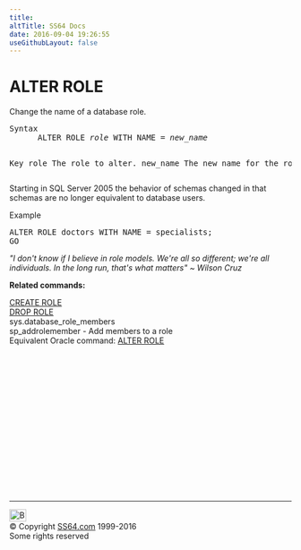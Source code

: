 ```yaml
---
title:
altTitle: SS64 Docs
date: 2016-09-04 19:26:55
useGithubLayout: false
---
```

<!-- #BeginLibraryItem "/Library/head_sql.lbi" --><!-- #EndLibraryItem --><h1>ALTER ROLE</h1>
<p>Change the name of a database role.</p>
<pre>Syntax
      ALTER ROLE <i>role</i> WITH NAME = <i>new_name</i>

Key
   role       The role to alter.
   new_name   The new name for the role.
</pre>
<p>   Starting in SQL Server 2005 the behavior of schemas changed in that schemas are no longer equivalent to database users.</p>
<p>Example</p>
<pre>ALTER ROLE doctors WITH NAME = specialists;
GO</pre>
<p class="quote"><i>"I don't know if I believe in role models. We're all so different; we're all individuals. In the long run, that's what matters" ~ Wilson Cruz</i></p>
<p><b>Related commands:</b></p>
<p>  <a href="role_c.html">CREATE ROLE</a><br>
  <a href="role_d.html">DROP ROLE</a>  <br>
  sys.database_role_members  <br>
  sp_addrolemember  - Add members to a role<br>
Equivalent Oracle command:  <a href="../ora/role_a.html">ALTER ROLE</a></p><!-- #BeginLibraryItem "/Library/foot_sql.lbi" --><p>
<!-- ss64-sql -->
<ins class="adsbygoogle" style="display:inline-block;width:300px;height:250px" data-ad-client="ca-pub-6140977852749469" data-ad-slot="6953563613"></ins>
<script>
(adsbygoogle = window.adsbygoogle || []).push({});
</script></p>
<hr>
<div id="bl" class="footer"><a href="role_a.html#"><img src="../images/top.png" width="30" height="22" alt="Back to the Top"></a></div>
<div id="br" class="footer, tagline">© Copyright <a href="../index.html">SS64.com</a> 1999-2016<br>
Some rights reserved</div><!-- #EndLibraryItem -->

